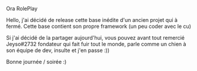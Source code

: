 Ora RolePlay


Hello, j'ai décidé de release cette base inédite d'un ancien projet qui à fermé.
Cette base contient son propre framework (un peu coder avec le cu) 

Si j'ai décidé de la partager aujourd'hui, vous pouvez avant tout remercié Jeyso#2732 fondateur qui fait fuir tout le monde, parle comme un chien à son équipe de dev, insulte et j'en passe :))

Bonne journée / soirée :)
